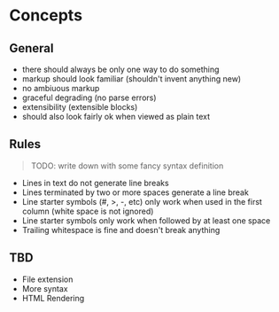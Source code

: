 # Concepts

## General

- there should always be only one way to do something
- markup should look familiar (shouldn't invent anything new)
- no ambiuous markup
- graceful degrading (no parse errors)
- extensibility (extensible blocks)
- should also look fairly ok when viewed as plain text


## Rules

> TODO: write down with some fancy syntax definition

- Lines in text do not generate line breaks
- Lines terminated by two or more spaces generate a line break
- Line starter symbols (#, >, -, etc) only work when used in the first column (white space is not ignored)
- Line starter symbols only work when followed by at least one space
- Trailing whitespace is fine and doesn't break anything

## TBD

- File extension
- More syntax
- HTML Rendering